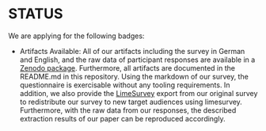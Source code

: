 # STATUS
We are applying for the following badges:
- Artifacts Available: All of our artifacts including the survey in German and English, and the raw data of participant responses are available in a [Zenodo package](https://zenodo.org/doi/10.5281/zenodo.12529996). Furthermore, all artifacts are documented in the README.md in this repository. Using the markdown of our survey, the questionnaire is exercisable without any tooling requirements. In addition, we also provide the [LimeSurvey](https://www.limesurvey.org/) export from our original survey to redistribute our survey to new target audiences using limesurvey. Furthermore, with the raw data from our responses, the described extraction results of our paper can be reproduced accordingly. 